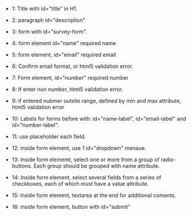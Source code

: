 
* 1: Title with id="title" in H1.

* 2: paragraph id="description"

* 3: form with id="survey-form".

* 4: form element id="name" required name

* 5: form element, id="email" required email

* 6: Confirm email format, or html5 validation error.

* 7: Form element, id="number" required number

* 8: If enter non number, html5 validation error.

* 9: if entered nubmer outsite range, defined by min and max attribute, html5 validation error

* 10: Labels for forms before with: id="name-label", id="email-label" and id="number-label".

* 11: use placeholder each field.

* 12: inside form element, use 1 id="dropdown" menaue.

* 13: Inside form elememt, select one or more from a group of radio-buttons. Each group should be grouped with name attribute.

* 14: Inside form element, select several fields from a series of checkboxes, each of which must have a value attribute.

* 15: Inside form element, textarea at the end for additional coments.

* 16: inside form element, button with id="submit"